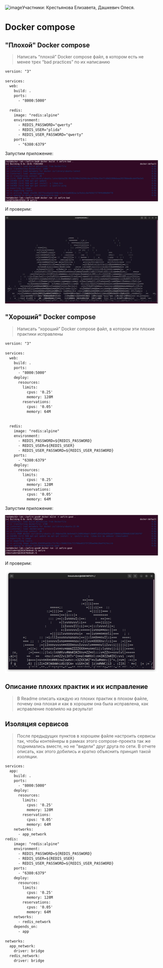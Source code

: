 ![image](https://github.com/user-attachments/assets/78ff0d02-e5e4-4c19-a2e2-a58c38ad29eb)Участники: Крестьянова Елизавета, Дашкевич Олеся.
# Docker compose
## "Плохой" Docker compose
> Написать “плохой” Docker compose файл, в котором есть не менее трех “bad practices” по их написанию
> 
```
version: "3"

services:
  web:
    build: .
    ports:
      - "8000:5000"

  redis:
    image: "redis:alpine"
    environment:
      - REDIS_PASSWORD="qwerty"
      - REDIS_USER="plida"
      - REDIS_USER_PASSWORD="qwerty"
    ports:
      - "6380:6379"
```

Запустим приложение:

![alt text](<../images/photo_2024-10-20_03-24-29.jpg>)

И проверим:

![alt text](<../images/IMG_20241020_035443_805.jpg>)

## "Хороший" Docker compose
> Написать “хороший” Docker compose файл, в котором эти плохие практики исправлены

```
version: "3"

services:
  web:
    build: .
    ports:
      - "8000:5000"
    deploy:
      resources:
        limits:
          cpus: '0.25'
          memory: 128M
        reservations:
          cpus: '0.05'
          memory: 64M


  redis:
    image: "redis:alpine"
    environment:
      - REDIS_PASSWORD=${REDIS_PASSWORD}
      - REDIS_USER=${REDIS_USER}
      - REDIS_USER_PASSWORD=${REDIS_USER_PASSWORD}
    ports:
      - "6380:6379"
    deploy:
      resources:
        limits:
          cpus: '0.25'
          memory: 128M
        reservations:
          cpus: '0.05'
          memory: 64M
```

Запустим приложение:

![alt text](<../images/photo_2024-10-20_03-23-36.jpg>)

И проверим:

![alt text](../images/photo_2024-10-20_04-00-54.jpg)

## Описание плохих практик и их исправление
> В Readme описать каждую из плохих практик в плохом файле, почему она плохая и как в хорошем она была исправлена, как исправление повлияло на результат

## Изоляция сервисов
> После предыдущих пунктов в хорошем файле настроить сервисы так, чтобы контейнеры в рамках этого compose-проекта так же поднимались вместе, но не "видели" друг друга по сети. В отчете описать, как этого добились и кратко объяснить принцип такой изоляции.

```
services:
  app:
    build: .
    ports:
      - "8000:5000"
    deploy:
      resources:
        limits:
          cpus: '0.25'
          memory: 128M
        reservations:
          cpus: '0.05'
          memory: 64M
    networks:
      - app_network
redis:
    image: "redis:alpine"
    environment:
      - REDIS_PASSWORD=${REDIS_PASSWORD}
      - REDIS_USER=${REDIS_USER}
      - REDIS_USER_PASSWORD=${REDIS_USER_PASSWORD}
    ports:
      - "6380:6379"
    deploy:
      resources:
        limits:
          cpus: '0.25'
          memory: 128M
        reservations:
          cpus: '0.05'
          memory: 64M
    networks:
      - redis_network
    depends_on:
      - app

networks:
  app_network:
    driver: bridge
  redis_network:
    driver: bridge
```
